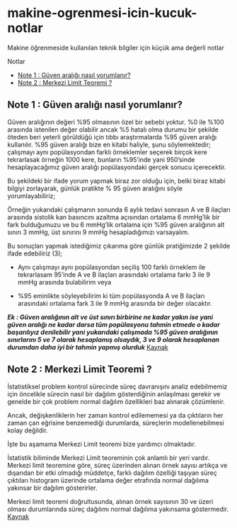 # makine-ogrenmesi-icin-kucuk-notlar
Makine öğrenmeside kullanılan teknik bilgiler için küçük ama değerli notlar

Notlar
  - [Note 1 : Güven aralığı nasıl yorumlanır?](https://github.com/muhendis/makine-ogrenmesi-icin-kucuk-notlar#note-1--g%C3%BCven-aral%C4%B1%C4%9F%C4%B1-nas%C4%B1l-yorumlan%C4%B1r)
  - [Note 2 : Merkezi Limit Teoremi ?](https://github.com/muhendis/makine-ogrenmesi-icin-kucuk-notlar#note-2--merkezi-limit-teoremi-)
  
  

## Note 1 : Güven aralığı nasıl yorumlanır?
Güven aralığının değeri %95 olmasının özel bir sebebi yoktur. %0 ile %100 arasında istenilen değer olabilir ancak %5 hatalı olma durumu bir şekilde öteden beri yeterli görüldüğü için tıbbı araştırmalarda %95 güven aralığı kullanılır.
%95 güven aralığı bize en kitabi haliyle, şunu söylemektedir; çalışmayı aynı popülasyondan farklı örneklemler seçerek birçok kere tekrarlasak örneğin 1000 kere, bunların %95’inde yani 950’sinde hesaplayacağımız güven aralığı popülasyondaki gerçek sonucu içerecektir.

Bu şekildeki bir ifade yorum yapmak biraz zor olduğu için, belki biraz kitabi bilgiyi zorlayarak, günlük pratikte % 95 güven aralığını söyle yorumlayabiliriz;

Örneğin yukarıdaki çalışmanın sonunda 6 aylık tedavi sonrasın A ve B ilaçları arasında sistolik kan basıncını azaltma açısından ortalama 6 mmHg’lik bir fark bulduğumuzu ve bu 6 mmHg’lik ortalama için %95 güven aralığının alt sınırı 3 mmHg, üst sınırını 9 mmHg hesapladığımızı varsayalım.

Bu sonuçları yapmak istediğimiz çıkarıma göre günlük pratiğimizde 2 şekilde ifade edebiliriz (3);

   - Aynı çalışmayı aynı popülasyondan seçiliş 100 farklı örneklem ile tekrarlasam 95’inde A ve B ilaçları arasındaki ortalama farkı 3 ile 9 mmHg arasında bulabilirim veya

   - %95 eminlikte söyleyebilirim ki tüm popülasyonda A ve B ilaçları arasındaki ortalama fark 3 ile 9 mmHg arasında bir değer olacaktır.
   
   ***Ek : Güven aralığının alt ve üst sınırı birbirine ne kadar yakın ise yani güven aralığı ne kadar darsa tüm popülasyonu tahmin etmede o kadar başarılıyız denilebilir yani
yukarıdaki çalışmada %95 güven aralığının sınırlarını 5 ve 7 olarak hesaplamış olsaydık, 3 ve 9 olarak hesaplanan durumdan daha iyi bir tahmin yapmış olurduk***
[Kaynak](https://medium.com/@mehmetberktasmdmsc/guvenaraligi-d3dcca18779d)

## Note 2 : Merkezi Limit Teoremi ?

İstatistiksel problem kontrol sürecinde süreç davranışını analiz edebilmemiz için öncelikle sürecin nasıl bir dağılım gösterdiğinin anlaşılması gerekir ve genelde bir çok problem normal dağılım özellikleri baz alınarak çözümlenir.

Ancak, değişkenliklerin her zaman kontrol edilememesi ya da çıktıların her zaman çan eğrisine benzemediği durumlarda, süreçlerin modellenebilmesi kolay değildir.

İşte bu aşamama Merkezi Limit teoremi bize yardımcı olmaktadır.

İstatistik biliminde Merkezi Limit teoreminin çok anlamlı bir yeri vardır. Merkezi limit teoremine göre, süreç üzerinden alınan örnek sayısı artıkça ve dışarıdan bir etki olmadığı müddetçe, farklı dağılım özelliği taşıyan süreç çıktıları histogram üzerinde ortalama değer etrafında normal dağılıma yakınsar bir dağılım gösterirler.

Merkezi limit teoremi doğrultusunda, alınan örnek sayısının 30 ve üzeri olması durumlarında süreç dağılımı normal dağılıma yakınsama göstermedir. [Kaynak](https://www.leanofis.com/6-sigma/merkezi-limit-teoremi-ve-normal-dagilim.html)

